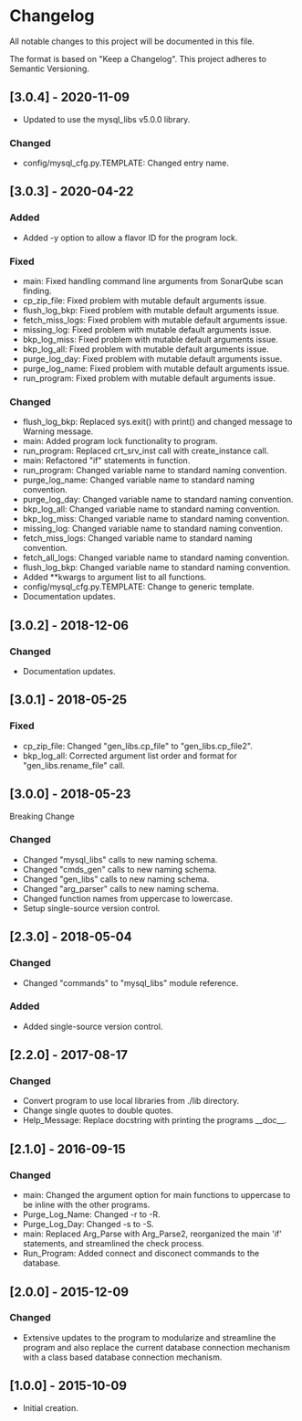 # Changelog
All notable changes to this project will be documented in this file.

The format is based on "Keep a Changelog".  This project adheres to Semantic Versioning.


## [3.0.4] - 2020-11-09
- Updated to use the mysql_libs v5.0.0 library.

### Changed
- config/mysql_cfg.py.TEMPLATE:  Changed entry name.


## [3.0.3] - 2020-04-22
### Added
- Added -y option to allow a flavor ID for the program lock.

### Fixed
- main:  Fixed handling command line arguments from SonarQube scan finding.
- cp_zip_file:  Fixed problem with mutable default arguments issue.
- flush_log_bkp:  Fixed problem with mutable default arguments issue.
- fetch_miss_logs:  Fixed problem with mutable default arguments issue.
- missing_log:  Fixed problem with mutable default arguments issue.
- bkp_log_miss:  Fixed problem with mutable default arguments issue.
- bkp_log_all:  Fixed problem with mutable default arguments issue.
- purge_log_day:  Fixed problem with mutable default arguments issue.
- purge_log_name:  Fixed problem with mutable default arguments issue.
- run_program:  Fixed problem with mutable default arguments issue.

### Changed
- flush_log_bkp:  Replaced sys.exit() with print() and changed message to Warning message.
- main:  Added program lock functionality to program.
- run_program:  Replaced crt_srv_inst call with create_instance call.
- main:  Refactored "if" statements in function.
- run_program:  Changed variable name to standard naming convention.
- purge_log_name:  Changed variable name to standard naming convention.
- purge_log_day:  Changed variable name to standard naming convention.
- bkp_log_all:  Changed variable name to standard naming convention.
- bkp_log_miss:  Changed variable name to standard naming convention.
- missing_log:  Changed variable name to standard naming convention.
- fetch_miss_logs:  Changed variable name to standard naming convention.
- fetch_all_logs:  Changed variable name to standard naming convention.
- flush_log_bkp:  Changed variable name to standard naming convention.
- Added \*\*kwargs to argument list to all functions.
- config/mysql_cfg.py.TEMPLATE:  Change to generic template.
- Documentation updates.


## [3.0.2] - 2018-12-06
### Changed
- Documentation updates.


## [3.0.1] - 2018-05-25
### Fixed
- cp_zip_file:  Changed "gen_libs.cp_file" to "gen_libs.cp_file2".
- bkp_log_all:  Corrected argument list order and format for "gen_libs.rename_file" call.


## [3.0.0] - 2018-05-23
Breaking Change

### Changed
- Changed "mysql_libs" calls to new naming schema.
- Changed "cmds_gen" calls to new naming schema.
- Changed "gen_libs" calls to new naming schema.
- Changed "arg_parser" calls to new naming schema.
- Changed function names from uppercase to lowercase.
- Setup single-source version control.


## [2.3.0] - 2018-05-04
### Changed
- Changed "commands" to "mysql_libs" module reference.

### Added
- Added single-source version control.


## [2.2.0] - 2017-08-17
### Changed
- Convert program to use local libraries from ./lib directory.
- Change single quotes to double quotes.
- Help_Message:  Replace docstring with printing the programs \_\_doc\_\_.


## [2.1.0] - 2016-09-15
### Changed
- main:  Changed the argument option for main functions to uppercase to be inline with the other programs.
- Purge_Log_Name:  Changed -r to -R.
- Purge_Log_Day:  Changed -s to -S.
- main:  Replaced Arg_Parse with Arg_Parse2, reorganized the main 'if' statements, and streamlined the check process.
- Run_Program:  Added connect and disconect commands to the database.


## [2.0.0] - 2015-12-09
### Changed
- Extensive updates to the program to modularize and streamline the program and also replace the current database connection mechanism with a class based database connection mechanism.


## [1.0.0] - 2015-10-09
- Initial creation.

